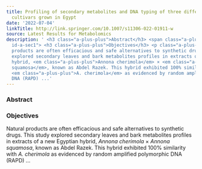```yaml
---
title: Profiling of secondary metabolites and DNA typing of three different Annona
  cultivars grown in Egypt
date: '2022-07-04'
linkTitle: http://link.springer.com/10.1007/s11306-022-01911-w
source: Latest Results for Metabolomics
description: ' <h3 class="a-plus-plus">Abstract</h3> <span class="a-plus-plus abstract-section
  id-a-sec1"> <h3 class="a-plus-plus">Objectives</h3> <p class="a-plus-plus">Natural
  products are often efficacious and safe alternatives to synthetic drugs. This study
  explored secondary leaves and bark metabolites profiles in extracts of a new Egyptian
  hybrid, <em class="a-plus-plus">Annona cherimola</em> × <em class="a-plus-plus">Annona
  squamosa</em>, known as Abdel Razek. This hybrid exhibited 100% similarity with
  <em class="a-plus-plus">A. cherimola</em> as evidenced by random amplified polymorphic
  DNA (RAPD) ...'
---
```

 <h3 class="a-plus-plus">Abstract</h3> <span class="a-plus-plus abstract-section id-a-sec1"> <h3 class="a-plus-plus">Objectives</h3> <p class="a-plus-plus">Natural products are often efficacious and safe alternatives to synthetic drugs. This study explored secondary leaves and bark metabolites profiles in extracts of a new Egyptian hybrid, <em class="a-plus-plus">Annona cherimola</em> × <em class="a-plus-plus">Annona squamosa</em>, known as Abdel Razek. This hybrid exhibited 100% similarity with <em class="a-plus-plus">A. cherimola</em> as evidenced by random amplified polymorphic DNA (RAPD) ...